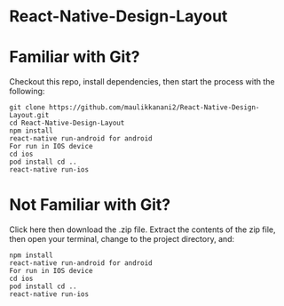 # React-Native-Design-Layout

# Familiar with Git?
Checkout this repo, install dependencies, then start the process with the following:
```
git clone https://github.com/maulikkanani2/React-Native-Design-Layout.git
cd React-Native-Design-Layout
npm install
react-native run-android for android
For run in IOS device
cd ios
pod install cd ..
react-native run-ios 
```
# Not Familiar with Git?
Click here then download the .zip file. Extract the contents of the zip file, then open your terminal, change to the project directory, and:
```
npm install
react-native run-android for android
For run in IOS device
cd ios
pod install cd ..
react-native run-ios 
```